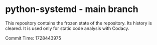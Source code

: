 # python-systemd - main branch

This repository contains the frozen state of the repository.
Its history is cleared. It is used only for static code
analysis with Codacy.

Commit Time: 1728443975